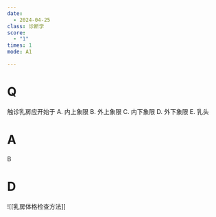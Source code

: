 ```yaml
---
date:
  - 2024-04-25
class: 诊断学
score:
  - "1"
times: 1
mode: A1

--- 
```



# Q
触诊乳房应开始于
A. 内上象限 
B. 外上象限
C. 内下象限 
D. 外下象限
E. 乳头

# A

B



# D
![[乳房体格检查方法]]